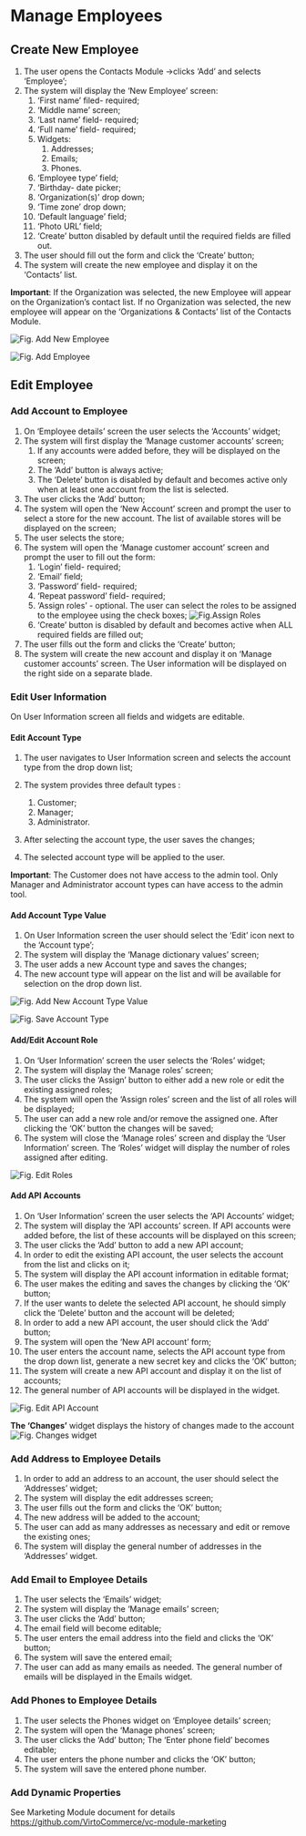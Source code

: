 # Manage Employees

## Create New Employee

1. The user opens the Contacts Module ->clicks ‘Add’ and selects ‘Employee’;
1. The system will display the ‘New Employee’ screen:
     1. ‘First name’ filed- required;
     1. ‘Middle name’ screen;
     1. ‘Last name’ field- required;
     1. ‘Full name’ field- required;
     1. Widgets:  
         1. Addresses;
         1. Emails;
         1. Phones.
     1. ‘Employee type’ field;
     1. ‘Birthday- date picker;
     1. ‘Organization(s)’ drop down;
     1. ‘Time zone’ drop down;
     1. ‘Default language’ field;
     1. ‘Photo URL’ field;
     1. ‘Create’ button disabled by default until the required fields are filled out.
1. The user should fill out the form and click the ‘Create’ button;
1. The system will create the new employee and display it on the ‘Contacts’ list.

**Important**: If the Organization was selected, the new Employee will appear on the Organization’s contact list. If no Organization was selected, the new employee will appear on the ‘Organizations & Contacts’ list of the Contacts Module.

![Fig. Add New Employee](media/screen-add-new-employee.png)

![Fig. Add Employee](media/screen-add-employee.png)

## Edit Employee

### Add Account to Employee

1. On ‘Employee details’ screen the user selects the ‘Accounts’ widget;
1. The system will first display the ‘Manage customer accounts’ screen;
     1. If any accounts were added before, they will be displayed on the screen;
     1. The ‘Add’ button is always active;
     1. The ‘Delete’ button is disabled by default and becomes active only when at least one account from the list is selected.  
1. The user clicks the ‘Add’ button;
1. The system will open the ‘New Account’ screen and prompt the user to select a store for the new account. The list of available stores will be displayed on the screen;
1. The user selects the store;
1. The system will open the ‘Manage customer account’ screen and prompt the user to fill out the form:
     1. ‘Login’ field- required;
     1. ‘Email’ field;
     1. ‘Password’ field- required;
     1. ‘Repeat password’ field- required;
     1. ‘Assign roles’ - optional. The user can select the roles to be assigned to the employee using the check boxes; ![Fig.Assign Roles](media/screen-assign-roles.png)
     1. ‘Create’ button is disabled by default and becomes active when ALL required fields are filled out;
1. The user fills out the form and clicks the ‘Create’ button;
1. The system will create the new account and display it on ‘Manage customer accounts’ screen. The User information will be displayed on the right side on a separate blade.

### Edit User Information

On User Information screen all fields and widgets are editable.

#### Edit Account Type

1. The user navigates to User Information screen and selects the account type from the drop down list;
1. The system provides three default types :

      1. Customer;
      1. Manager;
      1. Administrator.
1. After selecting the account type, the user saves the changes;
1. The selected account type will be applied to the user.

**Important**: The Customer does not have access to the admin tool. Only Manager and Administrator account types can have access to the admin tool.

#### Add Account Type Value

1. On User Information screen the user should select the ‘Edit’ icon next to the ‘Account type’;
1. The system will display the ‘Manage dictionary values’ screen;
1. The user adds a new Account type and saves the changes;
1. The new account type will appear on the list and will be available for selection on the drop down list.

![Fig. Add New Account Type Value](media/screen-add-new-account-type-value.png)

![Fig. Save Account Type](media/screen-save-account-type.png)

#### Add/Edit Account Role

1. On ‘User Information’ screen the user selects the ‘Roles’ widget;
1. The system will display the ‘Manage roles’ screen;
1. The user clicks the ‘Assign’ button to either add a new role or edit the existing assigned roles;
1. The system will open the ‘Assign roles’ screen and the list of all roles will be displayed;
1. The user can add a new role and/or remove the assigned one. After clicking the ‘OK’ button the changes will be saved;
1. The system will close the ‘Manage roles’ screen and display the ‘User Information’ screen. The ‘Roles’ widget will display the number of roles assigned after editing.  

![Fig. Edit Roles](media/screen-edit-roles-widget.png)

#### Add API Accounts

1. On ‘User Information’ screen the user selects the ‘API Accounts’ widget;
1. The system will display the ‘API accounts’ screen. If API accounts were added before, the list of these accounts will be displayed on this screen;
1. The user clicks the ‘Add’ button to add a new API account;
1. In order to edit the existing API account, the user selects the account from the list and clicks on it;
1. The system will display the API account information in editable format;
1. The user makes the editing and saves the changes by clicking the ‘OK’ button;
1. If the user wants to delete the selected API account, he should simply click the ‘Delete’ button and the account will be deleted;
1. In order to add a new API account, the user should click the ‘Add’ button;
1. The system will open the ‘New API account’ form;
1. The user enters the account name, selects the API account type from the drop down list, generate a new secret key and clicks the ‘OK’ button;
1. The system will create a new API account and display it on the list of accounts;
1. The general number of API accounts will be displayed in the widget.

![Fig. Edit API Account](media/screen-edit-api-account.png)

**The ‘Changes’** widget displays the history of changes made to the account  
![Fig. Changes widget](media/screen-changes-widget.png)

### Add Address to Employee Details

1. In order to add an address to an account, the user should select the ‘Addresses’ widget;
1. The system will display the edit addresses screen;
1. The user fills out the form and clicks the ‘OK’ button;
1. The new address will be added to the account;
1. The user can add as many addresses as necessary and edit or remove the existing ones;
1. The system will display the general number of addresses in the ‘Addresses’ widget.

### Add Email to Employee Details

1. The user selects the ‘Emails’ widget;
1. The system will display the ‘Manage emails’ screen;
1. The user clicks the ‘Add’ button;
1. The email field will become editable;
1. The user enters the email address into the field and clicks the ‘OK’ button;
1. The system will save the entered email;
1. The user can add as many emails as needed. The general number of emails will be displayed in the Emails widget.

### Add Phones to Employee Details

1. The user selects the Phones widget on ‘Employee details’ screen;
1. The system will open the ‘Manage phones’ screen;
1. The user clicks the ‘Add’ button;
The ‘Enter phone field’ becomes editable;
1. The user enters the phone number and clicks the ‘OK’ button;
1. The system will save the entered phone number. 

### Add Dynamic Properties

See Marketing Module document for details https://github.com/VirtoCommerce/vc-module-marketing